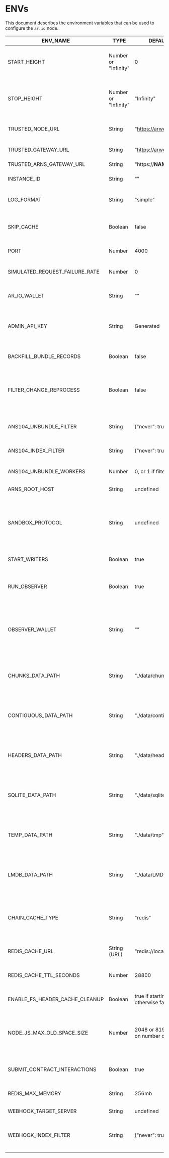 # ENVs
This document describes the environment variables that can be used to configure the `ar.io` node.

| ENV_NAME                       | TYPE                 | DEFAULT_VALUE                                      | DESCRIPTION                                                                                                                     |
|--------------------------------|----------------------|----------------------------------------------------|---------------------------------------------------------------------------------------------------------------------------------|
| START_HEIGHT                   | Number or "Infinity" | 0                                                  | Starting block height for node synchronization (0 = start from the beginning)                                                   |
| STOP_HEIGHT                    | Number or "Infinity" | "Infinity"                                         | Stop block height for node synchronization (Infinity = keep syncing until stopped)                                              |
| TRUSTED_NODE_URL               | String               | "https://arweave.net"                              | Arweave node to use for fetching data                                                                                           |
| TRUSTED_GATEWAY_URL            | String               | "https://arweave.net"                              | Arweave node to use for proxying requests                                                                                       |
| TRUSTED_ARNS_GATEWAY_URL       | String               | "https://__NAME__.arweave.dev"                     | ArNS gateway                                                                                                                    |
| INSTANCE_ID                    | String               | ""                                                 | Adds an "INSTANCE_ID" field to output logs                                                                                      |
| LOG_FORMAT                     | String               | "simple"                                           | Sets the format of output logs, accepts "simple" and "json"                                                                     |
| SKIP_CACHE                     | Boolean              | false                                              | If true, skips the local cache and always fetches headers from the node                                                         |
| PORT                           | Number               | 4000                                               | ar.io node exposed port number                                                                                                  |
| SIMULATED_REQUEST_FAILURE_RATE | Number               | 0                                                  | Number from 0 to 1, representing the probability of a request failing                                                           |
| AR_IO_WALLET                   | String               | ""                                                 | Arweave wallet address used for staking and rewards                                                                             |
| ADMIN_API_KEY                  | String               | Generated                                          | API key used for admin API requests (if not set, it's generated and logged into the console)                                    |
| BACKFILL_BUNDLE_RECORDS        | Boolean              | false                                              | If true, ar.io node will start indexing missing bundles                                                                         |
| FILTER_CHANGE_REPROCESS        | Boolean              | false                                              | If true, all indexed bundles will be reprocessed with the new filters (you can use this when you change the filters)            |
| ANS104_UNBUNDLE_FILTER         | String               | {"never": true}                                    | Only bundles compliant with this filter will be unbundled                                                                       |
| ANS104_INDEX_FILTER            | String               | {"never": true}                                    | Only bundles compliant with this filter will be indexed                                                                         |
| ANS104_UNBUNDLE_WORKERS        | Number               | 0, or 1 if filters are set                         | Sets the number of workers used to handle unbundling                                                                            |
| ARNS_ROOT_HOST                 | String               | undefined                                          | Domain name for ArNS host                                                                                                       |
| SANDBOX_PROTOCOL               | String               | undefined                                          | Protocol setting in process of creating sandbox domain in ArNS (ARNS_ROOT_HOST needs to be set for this env to have any effect) |
| START_WRITERS                  | Boolean              | true                                               | If true, start indexing blocks, tx, ANS104 bundles                                                                              |
| RUN_OBSERVER                   | Boolean              | true                                               | If true, runs the Observer alongside the gateway to generate Network compliance reports                                         |
| OBSERVER_WALLET                | String               | "<example>"                                        | The public wallet address of the wallet being used to sign report upload transactions and contract interactions for Observer    |
| CHUNKS_DATA_PATH               | String               | "./data/chunks"                                    | Sets the location for chunked data to be saved. If omitted, chunked data will be stored in the `data` directory                 |
| CONTIGUOUS_DATA_PATH           | String               | "./data/contiguous"                                | Sets the location for contiguous data to be saved. If omitted, contiguous data will be stored in the `data` directory           |
| HEADERS_DATA_PATH              | String               | "./data/headers"                                   | Sets the location for header data to be saved. If omitted, header data will be stored in the `data` directory                   |
| SQLITE_DATA_PATH               | String               | "./data/sqlite"                                    | Sets the location for sqlite indexed data to be saved. If omitted, sqlite data will be stored in the `data` directory           |
| TEMP_DATA_PATH                 | String               | "./data/tmp"                                       | Sets the location for temporary data to be saved. If omitted, temporary data will be stored in the `data` directory             |
| LMDB_DATA_PATH                 | String               | "./data/LMDB"                                      | Sets the location for LMDB data to be saved. If omitted, LMDB data will be stored in the `data` directory                       |
| CHAIN_CACHE_TYPE               | String               | "redis"                                            | Sets the method for caching chain data, defaults redis if gateway is started with docker-compose, otherwise defaults to LMDB    |
| REDIS_CACHE_URL                | String (URL)         | "redis://localhost:6379"                           | URL of Redis database to be used for caching                                                                                    |
| REDIS_CACHE_TTL_SECONDS        | Number               | 28800                                              | TTL value for Redis cache, defaults to 8 hours (28800 seconds)                                                                  |
| ENABLE_FS_HEADER_CACHE_CLEANUP | Boolean              | true if starting with docker, otherwise false      | If true, periodically deletes cached header data                                                                                |
| NODE_JS_MAX_OLD_SPACE_SIZE     | Number               | 2048 or 8192, depending on number of workers       | Sets the memory limit, in Megabytes, for NodeJs. Default value is 2048 if using less than 2 unbundle workers, otherwise 8192    |
| SUBMIT_CONTRACT_INTERACTIONS   | Boolean              | true                                               | If true, Observer will submit its generated reports to the ar.io Network                                                        |
| REDIS_MAX_MEMORY               | String               | 256mb                                              | Sets the max memory allocated to Redis                                                                                          |
| WEBHOOK_TARGET_SERVER          | String               | undefined                                          | Target server for webhookds                                                                                                     |
| WEBHOOK_INDEX_FILTER           | String               | {"never": true}                                    | Only emit webhooks for transactions and data items compliant with this filter                                                   |
